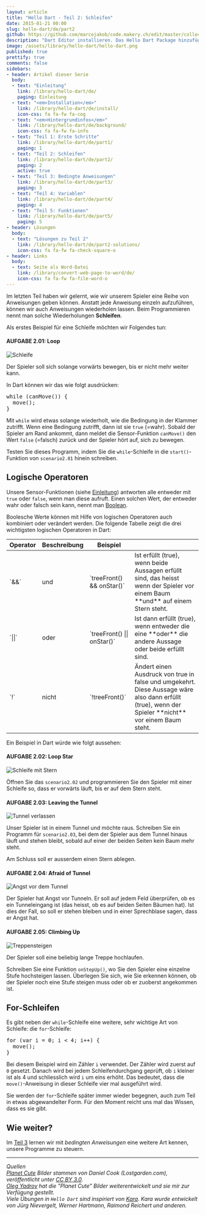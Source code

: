 ```yaml
---
layout: article
title: "Hello Dart - Teil 2: Schleifen"
date: 2015-01-21 00:00
slug: hello-dart/de/part2
github: https://github.com/marcojakob/code.makery.ch/edit/master/collections/library/hello-dart-de-part2.md
description: "Dart Editor installieren. Das Hello Dart Package hinzufügen und ein erstes Dart Programm starten."
image: /assets/library/hello-dart/hello-dart.png
published: true
prettify: true
comments: false
sidebars:
- header: Artikel dieser Serie
  body:
  - text: "Einleitung"
    link: /library/hello-dart/de/
    paging: Einleitung
  - text: "<em>Installation</em>"
    link: /library/hello-dart/de/install/
    icon-css: fa fa-fw fa-cog
  - text: "<em>Hintergrundinfos</em>"
    link: /library/hello-dart/de/background/
    icon-css: fa fa-fw fa-info
  - text: "Teil 1: Erste Schritte"
    link: /library/hello-dart/de/part1/
    paging: 1
  - text: "Teil 2: Schleifen"
    link: /library/hello-dart/de/part2/
    paging: 2
    active: true
  - text: "Teil 3: Bedingte Anweisungen"
    link: /library/hello-dart/de/part3/
    paging: 3
  - text: "Teil 4: Variablen"
    link: /library/hello-dart/de/part4/
    paging: 4
  - text: "Teil 5: Funktionen"
    link: /library/hello-dart/de/part5/
    paging: 5
- header: Lösungen
  body:
  - text: "Lösungen zu Teil 2"
    link: /library/hello-dart/de/part2-solutions/
    icon-css: fa fa-fw fa-check-square-o
- header: Links
  body:
  - text: Seite als Word-Datei
    link: /library/convert-web-page-to-word/de/
    icon-css: fa fa-fw fa-file-word-o
---
```


Im letzten Teil haben wir gelernt, wie wir unserem Spieler eine Reihe von Anweisungen geben können. Anstatt jede Anweisung einzeln aufzuführen, können wir auch Anweisungen wiederholen lassen. Beim Programmieren nennt man solche Wiederholungen **Schleifen**.

Als erstes Beispiel für eine Schleife möchten wir Folgendes tun: 


#### <i class="fa fa-rocket mg-t"></i> AUFGABE 2.01: Loop

![Schleife](/assets/library/hello-dart/part2/loop.png)

Der Spieler soll sich solange vorwärts bewegen, bis er nicht mehr weiter kann.

In Dart können wir das wie folgt ausdrücken:

<pre class="prettyprint lang-dart">
while (canMove()) {
  move();
}
</pre>

Mit `while` wird etwas solange wiederholt, wie die Bedingung in der Klammer zutrifft. Wenn eine Bedingung zutrifft, dann ist sie `true` (=wahr). Sobald der Spieler am Rand ankommt, dann meldet die Sensor-Funktion `canMove()` den Wert `false` (=falsch) zurück und der Spieler hört auf, sich zu bewegen.

Testen Sie dieses Programm, indem Sie die `while`-Schleife in die `start()`-Funktion von `scenario2.01` hinein schreiben.


## Logische Operatoren

Unsere Sensor-Funktionen (siehe [Einleitung](/library/hello-dart/de/#sensoren)) antworten alle entweder mit `true` oder `false`, wenn man diese aufruft. Einen solchen Wert, der entweder wahr oder falsch sein kann, nennt man [Boolean](http://de.wikipedia.org/wiki/Boolesche_Variable).  

Boolesche Werte können mit Hilfe von logischen Operatoren auch kombiniert oder verändert werden. Die folgende Tabelle zeigt die drei wichtigsten logischen Operatoren in Dart:

<table class="table">
  <thead>
    <tr>
      <th>Operator</th>
      <th>Beschreibung</th>
      <th>Beispiel</th>
      <th></th>
    </tr>
  </thead>
  <tbody>
    <tr>
      <td>`&&`</td>
      <td>und</td>
      <td>`treeFront() && onStar()`</td>
      <td>Ist erfüllt (true), wenn beide Aussagen erfüllt sind, das heisst wenn der Spieler vor einem Baum **und** auf einem Stern steht.</td>
    </tr>
    <tr>
      <td>`||`</td>
      <td>oder</td>
      <td>`treeFront() || onStar()`</td>
      <td>Ist dann erfüllt (true), wenn entweder die eine **oder** die andere Aussage oder beide erfüllt sind.</td>
    </tr>
    <tr>
      <td>`!`</td>
      <td>nicht</td>
      <td>`!treeFront()`</td>
      <td>Ändert einen Ausdruck von true in false und umgekehrt. Diese Aussage wäre also dann erfüllt (true), wenn der Spieler **nicht** vor einem Baum steht.</td>
    </tr>
  </tbody>
</table>

Ein Beispiel in Dart würde wie folgt aussehen:


#### <i class="fa fa-rocket mg-t"></i> AUFGABE 2.02: Loop Star

![Schleife mit Stern](/assets/library/hello-dart/part2/loop-star.png)

Öffnen Sie das `scenario2.02` und programmieren Sie den Spieler mit einer Schleife so, dass er vorwärts läuft, bis er auf dem Stern steht. 


#### <i class="fa fa-rocket mg-t"></i> AUFGABE 2.03: Leaving the Tunnel

![Tunnel verlassen](/assets/library/hello-dart/part2/leaving-the-tunnel.png)

Unser Spieler ist in einem Tunnel und möchte raus. Schreiben Sie ein Programm für `scenario2.03`, bei dem der Spieler aus dem Tunnel hinaus läuft und stehen bleibt, sobald auf einer der beiden Seiten kein Baum mehr steht.

Am Schluss soll er ausserdem einen Stern ablegen.


#### <i class="fa fa-rocket mg-t"></i> AUFGABE 2.04: Afraid of Tunnel

![Angst vor dem Tunnel](/assets/library/hello-dart/part2/afraid-of-tunnel.png)

Der Spieler hat Angst vor Tunneln. Er soll auf jedem Feld überprüfen, ob es ein Tunneleingang ist (das heisst, ob es auf beiden Seiten Bäumen hat). Ist dies der Fall, so soll er stehen bleiben und in einer Sprechblase sagen, dass er Angst hat.


#### <i class="fa fa-rocket mg-t"></i> AUFGABE 2.05: Climbing Up

![Treppensteigen](/assets/library/hello-dart/part2/climbing-up.png)

Der Spieler soll eine beliebig lange Treppe hochlaufen.

Schreiben Sie eine Funktion `onStepUp()`, wo Sie den Spieler eine einzelne Stufe hochsteigen lassen. Überlegen Sie sich, wie Sie erkennen können, ob der Spieler noch eine Stufe steigen muss oder ob er zuoberst angekommen ist.


## For-Schleifen

Es gibt neben der `while`-Schleife eine weitere, sehr wichtige Art von Schleife: die `for`-Schleife:

<pre class="prettyprint lang-dart">
for (var i = 0; i &lt; 4; i++) {
  move();
}
</pre>

Bei diesem Beispiel wird ein Zähler `i` verwendet. Der Zähler wird zuerst auf `0` gesetzt. Danach wird bei jedem Schleifendurchgang geprüft, ob `i` kleiner ist als 4 und schliesslich wird `i` um eins erhöht. Das bedeutet, dass die `move()`-Anweisung in dieser Schleife vier mal ausgeführt wird.

Sie werden der `for`-Schleife später immer wieder begegnen, auch zum Teil in etwas abgewandelter Form. Für den Moment reicht uns mal das Wissen, dass es sie gibt.


## Wie weiter?

Im [Teil 3](/library/hello-dart/de/part3/) lernen wir mit *bedingten Anweisungen* eine weitere Art kennen, unsere Programme zu steuern.


***

*Quellen*<br>
<em class="small">
[Planet Cute](http://www.lostgarden.com/2007/05/dancs-miraculously-flexible-game.html) Bilder stammen von Daniel Cook (Lostgarden.com), veröffentlicht unter [CC BY 3.0](http://creativecommons.org/licenses/by/3.0/us/).<br>
[Oleg Yadrov](https://www.linkedin.com/in/olegyadrov) hat die "Planet Cute" Bilder weiterentwickelt und sie mir zur Verfügung gestellt.<br>
Viele Übungen in `Hello Dart` sind inspiriert von [Kara](http://www.swisseduc.ch/informatik/karatojava/). Kara wurde entwickelt von Jürg Nievergelt, Werner Hartmann, Raimond Reichert und anderen.
</em>